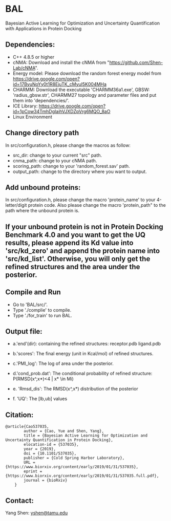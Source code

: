 # BAL
Bayesian Active Learning for Optimization and Uncertainty Quantification with Applications in Protein Docking

## Dependencies:
* C++ 4.8.5 or higher
* cNMA: Download and install the cNMA from "https://github.com/Shen-Lab/cNMA".
* Energy model:  Please download the random forest energy model from 
https://drive.google.com/open?id=17ByuNoYy0t1R8EjuTK_cMyul5K004MHa
* CHARMM: Download the executable 'CHARMM36a1.exe', GBSW: 'radius_gbsw.str', CHARMM27 topology and parameter files and put them into 'dependencies/'.
* ICE Library:
https://drive.google.com/open?id=1pCow34TmhDgIaihVJXDZpVrg6MQO_8aO
* Linux Environment

## Change directory path
In src/configuration.h, please change the macros as follow:
* src_dir:  change to your current "src" path.
* cnma_path: change to your cNMA path.
* scoring_path: change to your 'random_forest.sav' path.
* output_path: change to the directory where you want to output.

## Add unbound proteins:
In src/configuration.h, please change the macro 'protein_name' to your 4-letter/digit protein code. Also please change the macro 'protein_path" to the path where the unbound protein is.

## If your unbound protein is not in Protein Docking Benchmark 4.0 and you want to get the UQ results, please append its Kd value into 'src/kd_zero' and append the protein name into 'src/kd_list'. Otherwise, you will only get the refined structures and the area under the posterior.

## Compile and Run
* Go to 'BAL/src/'.
* Type './complie' to compile.
* Type './for_train' to run BAL.

## Output file:

* a.'end'(dir):
        containing the refined structures: receptor.pdb ligand.pdb

* b.'scores':
        The final energy (unit in Kcal/mol) of refined structures.

* c.'PMI_log':
        The log of area under the posterior.

* d.'cond_prob.dat':
        The conditional probability of refined structure: P(RMSD(x^,x*)<4 | x* \in Mi)

* e. 'Rmsd_dis':
        The RMSD(x^,x*)  distribution of the posterior

* f. 'UQ':
	The [lb,ub] values
	
## Citation:
```
@article{Cao537035,
        author = {Cao, Yue and Shen, Yang},
        title = {Bayesian Active Learning for Optimization and Uncertainty Quantification in Protein Docking},
        elocation-id = {537035},
        year = {2019},
        doi = {10.1101/537035},
        publisher = {Cold Spring Harbor Laboratory},
        URL = {https://www.biorxiv.org/content/early/2019/01/31/537035},
        eprint = {https://www.biorxiv.org/content/early/2019/01/31/537035.full.pdf},
        journal = {bioRxiv}
	}
```

## Contact:
Yang Shen: yshen@tamu.edu
